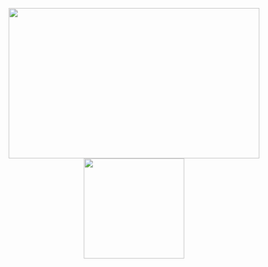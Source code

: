 <p align="center">
<img src="https://github-readme-stats.vercel.app/api?username=JingyuanZhou&count_private=true&show_icons=true&count_private=true&sanitize=true" width="500px" height="300px" alt="" /><img src="https://github-readme-stats.vercel.app/api/top-langs/?username=JingyuanZhou&hide=jupyter%20notebook&layout=compact" height="200px" alt="" />
</p>

